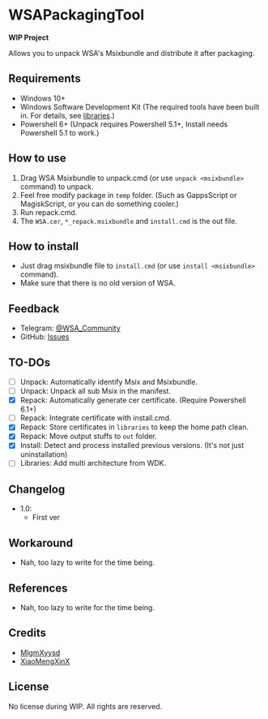# WSAPackagingTool

**WIP Project**

Allows you to unpack WSA's Msixbundle and distribute it after packaging.

## Requirements

- Windows 10+
- Windows Software Development Kit (The required tools have been built in. For details, see [libraries](libraries/README.md).)
- Powershell 6+ (Unpack requires Powershell 5.1+, Install needs Powershell 5.1 to work.)

## How to use

1. Drag WSA Msixbundle to unpack.cmd (or use `unpack <msixbundle>` command) to unpack.
2. Feel free modify package in `temp` folder. (Such as GappsScript or MagiskScript, or you can do something cooler.)
3. Run repack.cmd.
4. The `WSA.cer`, `*_repack.msixbundle` and `install.cmd` is the out file.

## How to install

- Just drag msixbundle file to `install.cmd` (or use `install <msixbundle>` command).
- Make sure that there is no old version of WSA.

## Feedback
- Telegram: [@WSA_Community](https://t.me/wsa_community)
- GitHub: [Issues](https://github.com/WSA-Community/WSAPackageTool/issues)

## TO-DOs

- [ ] Unpack: Automatically identify Msix and Msixbundle.
- [ ] Unpack: Unpack all sub Msix in the manifest.
- [x] Repack: Automatically generate cer certificate. (Require Powershell 6.1+)
- [ ] Repack: Integrate certificate with install.cmd.
- [x] Repack: Store certificates in `libraries` to keep the home path clean.
- [x] Repack: Move output stuffs to `out` folder.
- [x] Install: Detect and process installed previous versions. (It's not just uninstallation)
- [ ] Libraries: Add multi architecture from WDK.

## Changelog
- 1.0:
	- First ver

## Workaround
- Nah, too lazy to write for the time being.

## References
- Nah, too lazy to write for the time being.

## Credits
- [MlgmXyysd](https://github.com/MlgmXyysd)
- [XiaoMengXinX](https://github.com/XiaomengxinX)

## License

No license during WIP. All rights are reserved.

